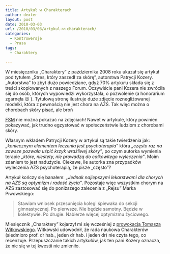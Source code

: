 ```yaml
---
title: Artykuł w Charakterach
author: dexter
layout: post
date: 2010-03-03
url: /2010/03/03/artykul-w-charakterach/
categories:
  - Kontrowersje
  - Prasa
tags:
  - Charaktery

---
```

W miesięczniku &#8222;Charaktery&#8221; z października 2008 roku ukazał się artykuł pod tytułem &#8222;Stres, który zaszedł za skórę&#8221;, autorstwa Patrycji Kozery. &#8222;Autorstwa&#8221; to zbyt dużo powiedziane, gdyż 70% artykułu składa się z treści skopiowanych z naszego Forum. <!--more-->Oczywiście pani Kozera nie zwróciła się do osób, których wypowiedzi wykorzystała, o pozwolenie (a honorarium zgarnęła 😉 ). Tytułową stronę ilustruje duże zdjęcie roznegliżowanej modelki, która z pewnością nie jest chora na AZS. Tak więc można o chorobach skóry pisać, ale broń 

<acronym title="Latający Potwór Spaghetti">FSM</acronym> nie można pokazać na zdjęciach! Nawet w artykule, który powinien pokazywać, jak trudno egzystować w społeczeństwie ludziom z chorobami skóry.
  
Własnym wkładem Patrycji Kozery w artykuł są takie twierdzenia jak: _&#8222;koniecznym elementem leczenia jest psychoterapia&#8221;_ która _&#8222;często raz na zawsze pozwala uśpić krzyk wrażliwej skóry&#8221;_, po czym autorka wymienia terapie _&#8222;które, niestety, nie prowadzą do całkowitego wyleczenia&#8221;_. Moim zdaniem to jest nadużycie. Ciekawe, ile autorka zna przypadków wyleczenia AZS psychoterapią, że pisze &#8222;często&#8221;?
  
Artykuł kończy się banałem: _&#8222;Jednak najlepszymi lekarstwami dla chorych na AZS są optymizm i radość życia&#8221;_. Pozostaje więc wszystkim chorym na AZS zastosować się do poniższego zalecenia z &#8222;Rejsu&#8221; Marka Piwowskiego:

> Stawiam wniosek przesunięcia kolegi śpiewaka do sekcji gimnastycznej. Po pierwsze. Nie będzie samotny. Będzie w kolektywie. Po drugie. Nabierze więcej optymizmu życiowego.

Miesięcznik &#8222;Charaktery&#8221; kojarzył mi się wcześniej z [prowokacją Tomasza Witkowskiego][1]. Witkowski udowodnił, że rada naukowa Charakterów (siedmioro prof. dr hab., jeden dr hab. i jeden dr) nie czyta tego, co recenzuje. Przepuszczanie takich artykułów, jak ten pani Kozery oznacza, że nic się w tej kwestii nie zmieniło.

 [1]: http://www.tomaszwitkowski.pl/page0.php